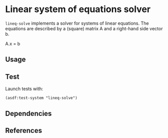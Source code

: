 # Linear system of equations solver
`lineq-solve` implements a solver for systems of linear equations.
The equations are described by a (square) matrix A and a right-hand side
vector b.

A.x = b

## Usage

## Test
Launch tests with:
```common-lisp
(asdf:test-system "lineq-solve")
```

## Dependencies

## References

